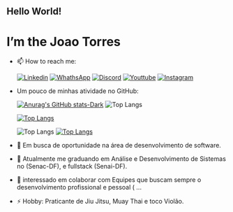 ## Hello World!
# I’m the Joao Torres

- 📫 How to reach me:
  
  [![Linkedin](https://img.shields.io/badge/LinkedIn-0077B5?style=for-the-badge&logo=linkedin&logoColor=white)](https://www.linkedin.com/in/jo%C3%A3o-torre5-the-developer/)
  [![WhathsApp](https://img.shields.io/badge/WhatsApp-25D366?style=for-the-badge&logo=whatsapp&logoColor=white)]()
  [![Discord](https://img.shields.io/badge/Discord-7289DA?style=for-the-badge&logo=discord&logoColor=white)]()
  [![Youttube](https://img.shields.io/badge/YouTube-FF0000?style=for-the-badge&logo=youtube&logoColor=white)](https://www.youtube.com/@joaoTorre5-oDev)
  [![Instagram](https://img.shields.io/badge/Instagram-E4405F?style=for-the-badge&logo=instagram&logoColor=white)]()
  
- Um pouco de minhas atividade no GitHub:
  <div style="display: inline_block">

    [![Anurag's GitHub stats-Dark](https://github-readme-stats.vercel.app/api?username=JoaoTorre5-oDev&show_icons=true&theme=ambient_gradient)](https://github.com/JoaoTorre5-oDev)
    ![Top Langs](https://github-readme-stats.vercel.app/api/top-langs/?username=JoaoTorre5-oDev&layout=compact)

  </div>

  
  
  [![Top Langs](https://github-readme-stats.vercel.app/api/top-langs/?username=JoaoTorre5-oDev&theme=ambient-gradient_weight=0.5&count_weight=0.5)](https://github.com/JoaoTorre5-oDev)
  
  ![Top Langs](https://github-readme-stats.vercel.app/api/top-langs/?username=JoaoTorre5-oDev&theme=ambient_gradient)
  [![Top Langs](https://github-readme-stats.vercel.app/api/top-langs/?username=JoaoTorre5-oDev&theme=ambient_gradient)](https://github.com/JoaoTorre5-oDev)
  

- 👀 Em busca de oportunidade na área de desenvolvimento de software.
- 🌱 Atualmente me graduando em Análise e Desenvolvimento de Sistemas no (Senac-DF), e fullstack (Senai-DF).
- 💞️ interessado em colaborar com Equipes que buscam sempre o desenvolvimento profissional e pessoal ( ...
- ⚡ Hobby: Praticante de Jiu Jitsu, Muay Thai e toco Violão.


<!---
JoaoTorre5-oDev/JoaoTorre5-oDev is a ✨ special ✨ repository because its `README.md` (this file) appears on your GitHub profile.
You can click the Preview link to take a look at your changes.
--->

